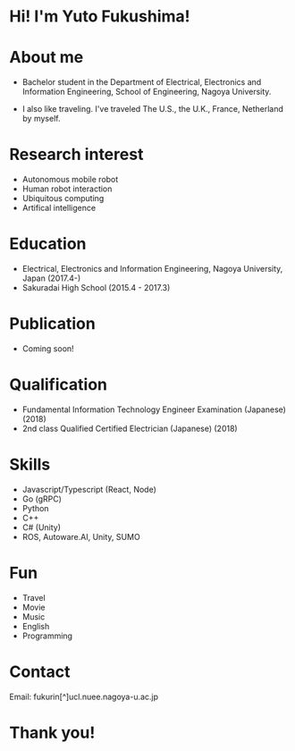 # Hi! I'm Yuto Fukushima!

# About me
- Bachelor student in the Department of Electrical, Electronics and Information Engineering, School of Engineering, Nagoya University.



- I also like traveling. I've traveled The U.S., the U.K., France, Netherland by myself.

# Research interest
- Autonomous mobile robot
- Human robot interaction
- Ubiquitous computing
- Artifical intelligence


# Education
- Electrical, Electronics and Information Engineering, Nagoya University, Japan (2017.4-) 
- Sakuradai High School (2015.4 - 2017.3)


# Publication
- Coming soon!


# Qualification
- Fundamental Information Technology Engineer Examination (Japanese) (2018)
- 2nd class Qualified Certified Electrician (Japanese) (2018)

# Skills
- Javascript/Typescript (React, Node)
- Go (gRPC)
- Python 
- C++   
- C# (Unity)
- ROS, Autoware.AI, Unity, SUMO


# Fun
- Travel
- Movie
- Music
- English
- Programming   


# Contact
Email: fukurin[^]ucl.nuee.nagoya-u.ac.jp

# Thank you!
